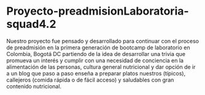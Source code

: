 # Proyecto-preadmisionLaboratoria-squad4.2
Nuestro proyecto fue pensado y desarrollado para continuar con el proceso de preadmisión en la primera generación de bootcamp de laboratorio en Colombia, Bogotá DC partiendo de la idea de desarrollar una trivia que promueva un interés y cumplir con una necesidad de conciencia en la alimentación de las personas, cultura general nutricional y dar opción de ir a un blog que paso a paso enseña a preparar platos nuestros (típicos), callejeros (comida rápida o de fácil acceso) y saludables con gran contenido nutricional.
